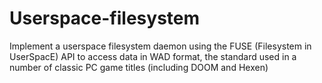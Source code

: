 # Userspace-filesystem
Implement a userspace filesystem daemon using the FUSE (Filesystem in UserSpacE) API to access data in WAD format, the standard used in a number of classic PC game titles (including DOOM and Hexen)
